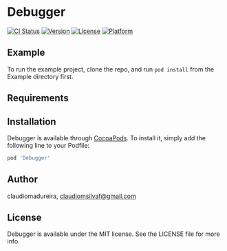 # Debugger

[![CI Status](https://img.shields.io/travis/claudiomadureira/Debugger.svg?style=flat)](https://travis-ci.org/claudiomadureira/Debugger)
[![Version](https://img.shields.io/cocoapods/v/Debugger.svg?style=flat)](https://cocoapods.org/pods/Debugger)
[![License](https://img.shields.io/cocoapods/l/Debugger.svg?style=flat)](https://cocoapods.org/pods/Debugger)
[![Platform](https://img.shields.io/cocoapods/p/Debugger.svg?style=flat)](https://cocoapods.org/pods/Debugger)

## Example

To run the example project, clone the repo, and run `pod install` from the Example directory first.

## Requirements

## Installation

Debugger is available through [CocoaPods](https://cocoapods.org). To install
it, simply add the following line to your Podfile:

```ruby
pod 'Debugger'
```

## Author

claudiomadureira, claudiomsilvaf@gmail.com

## License

Debugger is available under the MIT license. See the LICENSE file for more info.
